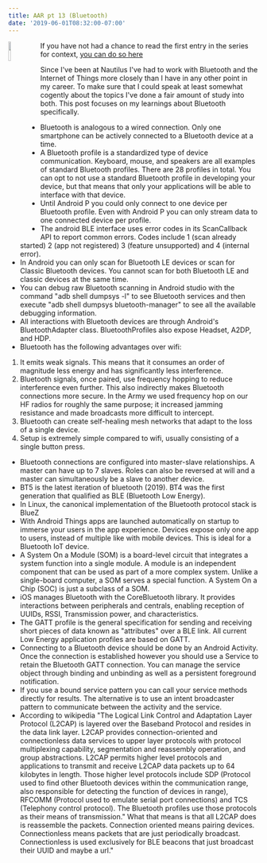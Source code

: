 ```yaml
---
title: AAR pt 13 (Bluetooth)
date: '2019-06-01T08:32:00-07:00'
---
```

<img style="float: left; margin:0 1em 0 0; width: 10%" src="/img/blog/bluetooth-icon.png"> If you have not had a chance to read the first entry in the series for context, <a href="/post/after-action-review-aar/">you can do so here</a> 

Since I've been at Nautilus I've had to work with Bluetooth and the Internet of Things more closely than I have in any other point in my career.  To make sure that I could speak at least somewhat cogently about the topics I've done a fair amount of study into both.  This post focuses on my learnings about Bluetooth specifically.

* Bluetooth is analogous to a wired connection.  Only one smartphone can be actively connected to a Bluetooth device at a time.
* A Bluetooth profile is a standardized type of device communication.  Keyboard, mouse, and speakers are all examples of standard Bluetooth profiles.  There are 28 profiles in total.  You can opt to not use a standard Bluetooth profile in developing your device, but that means that only your applications will be able to interface with that device.
* Until Android P you could only connect to one device per Bluetooth profile.  Even with Android P you can only stream data to one connected device per profile. 
* The android BLE interface uses error codes in its ScanCallback API to report common errors.  Codes include 1 (scan already started) 2 (app not registered) 3 (feature unsupported) and 4 (internal error).
* In Android you can only scan for Bluetooth LE devices or scan for Classic Bluetooth devices. You cannot scan for both Bluetooth LE and classic devices at the same time.
* You can debug raw Bluetooth scanning in Android studio with the command "adb shell dumpsys -l" to see Bluetooth services and then execute "adb shell dumpsys bluetooth-manager" to see all the available debugging information.
* All interactions with Bluetooth devices are through Android's BluetoothAdapter class.  BluetoothProfiles also expose Headset, A2DP, and HDP.
* Bluetooth has the following advantages over wifi: 

1. It emits weak signals.  This means that it consumes an order of magnitude less energy and has significantly less interference.
2. Bluetooth signals, once paired, use frequency hopping to reduce interference even further.  This also indirectly makes Bluetooth connections more secure.  In the Army we used frequency hop on our HF radios for roughly the same purpose; it increased jamming resistance and made broadcasts more difficult to intercept.
3.  Bluetooth can create self-healing mesh networks that adapt to the loss of a single device.
4.  Setup is extremely simple compared to wifi, usually consisting of a single button press.

* Bluetooth connections are configured into master-slave relationships.  A master can have up to 7 slaves.  Roles can also be reversed at will and a master can simultaneously be a slave to another device.
* BT5 is the latest iteration of bluetooth (2019).  BT4 was the first generation that qualified as BLE (Bluetooth Low Energy).
* In Linux, the canonical implementation of the Bluetooth protocol stack is BlueZ
* With Android Things apps are launched automatically on startup to immerse your users in the app experience. Devices expose only one app to users, instead of multiple like with mobile devices. This is ideal for a Bluetooth IoT device.  
* A System On a Module (SOM) is a board-level circuit that integrates a system function into a single module. A module is an independent component that can be used as part of a more complex system. Unlike a single-board computer, a SOM serves a special function.  A System On a Chip (SOC) is just a subclass of a SOM.
* iOS manages Bluetooth with the CoreBluetooth library.  It provides interactions between peripherals and centrals, enabling reception of UUIDs, RSSI, Transmission power, and characteristics.
* The GATT profile is the general specification for sending and receiving short pieces of data known as "attributes" over a BLE link. All current Low Energy application profiles are based on GATT.
* Connecting to a Bluetooth device should be done by an Android Activity.  Once the connection is established however you should use a Service to retain the Bluetooth GATT connection.  You can manage the service object through binding and unbinding as well as a persistent foreground notification.
* If you use a bound service pattern you can call your service methods directly for results.  The alternative is to use an intent broadcaster pattern to communicate between the activity and the service.
* According to wikipedia "The Logical Link Control and Adaptation Layer Protocol (L2CAP) is layered over the Baseband Protocol and resides in the data link layer. L2CAP provides connection-oriented and connectionless data services to upper layer protocols with protocol multiplexing capability, segmentation and reassembly operation, and group abstractions. L2CAP permits higher level protocols and applications to transmit and receive L2CAP data packets up to 64 kilobytes in length.  Those higher level protocols include SDP (Protocol used to find other Bluetooth devices within the communication range, also responsible for detecting the function of devices in range), RFCOMM (Protocol used to emulate serial port connections) and TCS (Telephony control protocol).  The Bluetooth profiles use those protocols as their means of transmission." What that means is that all L2CAP does is reassemble the packets. Connection oriented means pairing devices.  Connectionless means packets that are just periodically broadcast.  Connectionless is used exclusively for BLE beacons that just broadcast their UUID and maybe a url."
